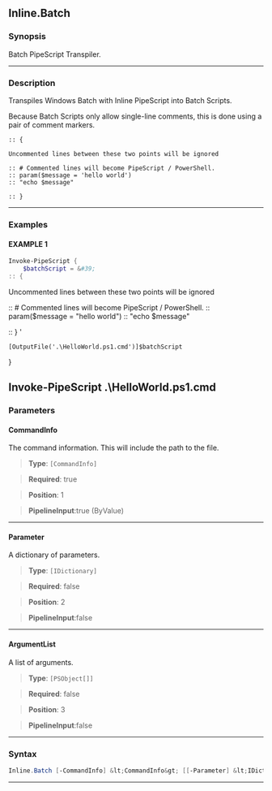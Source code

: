 
Inline.Batch
------------
### Synopsis
Batch PipeScript Transpiler.

---
### Description

Transpiles Windows Batch with Inline PipeScript into Batch Scripts.

Because Batch Scripts only allow single-line comments, this is done using a pair of comment markers.
        

```batch    
:: {

Uncommented lines between these two points will be ignored

:: # Commented lines will become PipeScript / PowerShell.
:: param($message = 'hello world')
:: "echo $message"

:: }
```

---
### Examples
#### EXAMPLE 1
```PowerShell
Invoke-PipeScript {
    $batchScript = &#39;    
:: {
```
Uncommented lines between these two points will be ignored

:: # Commented lines will become PipeScript / PowerShell.
:: param($message = "hello world")
:: "echo $message"

:: }
'

    [OutputFile('.\HelloWorld.ps1.cmd')]$batchScript
}

Invoke-PipeScript .\HelloWorld.ps1.cmd
---
### Parameters
#### **CommandInfo**

The command information.  This will include the path to the file.



> **Type**: ```[CommandInfo]```

> **Required**: true

> **Position**: 1

> **PipelineInput**:true (ByValue)



---
#### **Parameter**

A dictionary of parameters.



> **Type**: ```[IDictionary]```

> **Required**: false

> **Position**: 2

> **PipelineInput**:false



---
#### **ArgumentList**

A list of arguments.



> **Type**: ```[PSObject[]]```

> **Required**: false

> **Position**: 3

> **PipelineInput**:false



---
### Syntax
```PowerShell
Inline.Batch [-CommandInfo] &lt;CommandInfo&gt; [[-Parameter] &lt;IDictionary&gt;] [[-ArgumentList] &lt;PSObject[]&gt;] [&lt;CommonParameters&gt;]
```
---



